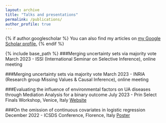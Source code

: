 ```yaml
---
layout: archive
title: "Talks and presentations"
permalink: /publications/
author_profile: true
---
```


{% if author.googlescholar %}
  You can also find my articles on <u><a href="{{author.googlescholar}}">my Google Scholar profile</a>.</u>
{% endif %}

{% include base_path %}
###Merging uncertainty sets via majority vote
March 2023 - ISSI (International Seminar on Selective Inference), online meeting

###Merging uncertainty sets via majority vote
March 2023 - INRIA (Research group Missing Values & Causal Inference), online meeting

###Evaluating the influence of environmental factors on UA diseases through Mediation Analysis for a binary outcome 
July 2023 - Prin Select Finals Workshop, Venice, Italy
[Website](https://selectprin.github.io)

###On the omission of continuous covariates in logistic regression
December 2022 - ICSDS Conference, Florence, Italy
[Poster](/files/Poster.pdf)



 

